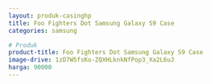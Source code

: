 ```yaml
---
layout: produk-casinghp
title: Foo Fighters Dot Samsung Galaxy S9 Case
categories: samsung

# Produk
product-title: Foo Fighters Dot Samsung Galaxy S9 Case
image-drive: 1zD7W5fsKo-ZQXHLknkNfPop3_Xa2L6uJ
harga: 90000
---
```

